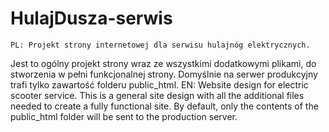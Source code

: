 # HulajDusza-serwis
	PL: Projekt strony internetowej dla serwisu hulajnóg elektrycznych.
Jest to ogólny projekt strony wraz ze wszystkimi dodatkowymi plikami, do stworzenia w pełni funkcjonalnej strony. Domyślnie na serwer produkcyjny trafi tylko zawartość folderu public_html.
	EN: Website design for electric scooter service.
This is a general site design with all the additional files needed to create a fully functional site. By default, only the contents of the public_html folder will be sent to the production server.
